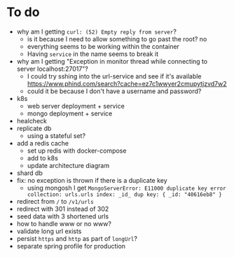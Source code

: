 # To do

- why am I getting `curl: (52) Empty reply from server`?
  - is it because I need to allow something to go past the root? no
  - everything seems to be working within the container
  - Having `service` in the name seems to break it
- why am I getting "Exception in monitor thread while connecting to server localhost:27017"?
  - I could try sshing into the url-service and see if it's available https://www.phind.com/search?cache=ez7c1wwyer2cmupytjzvd7w2
  - could it be because I don't have a username and password?
- k8s
  - web server deployment + service
  - mongo deployment  + service
- healcheck
- replicate db
  - using a stateful set?
- add a redis cache
  - set up redis with docker-compose
  - add to k8s
  - update architecture diagram
- shard db
- fix: no exception is thrown if there is a duplicate key
  - using mongosh I get `MongoServerError: E11000 duplicate key error collection: urls.urls index: _id_ dup key: { _id: "40616eb8" }`
- redirect from `/` to `/v1/urls`
- redirect with 301 instead of 302
- seed data with 3 shortened urls
- how to handle www or no www?
- validate long url exists
- persist `https` and `http` as part of `longUrl`?
- separate spring profile for production
